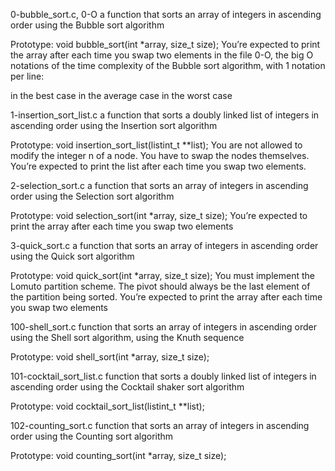 0-bubble_sort.c, 0-O
a function that sorts an array of integers in ascending order using the Bubble sort algorithm

Prototype: void bubble_sort(int *array, size_t size);
You’re expected to print the array after each time you swap two elements
 in the file 0-O, the big O notations of the time complexity of the Bubble sort algorithm, with 1 notation per line:

in the best case
in the average case
in the worst case

1-insertion_sort_list.c
a function that sorts a doubly linked list of integers in ascending order using the Insertion sort algorithm

Prototype: void insertion_sort_list(listint_t **list);
You are not allowed to modify the integer n of a node. You have to swap the nodes themselves.
You’re expected to print the list after each time you swap two elements.

2-selection_sort.c
a function that sorts an array of integers in ascending order using the Selection sort algorithm

Prototype: void selection_sort(int *array, size_t size);
You’re expected to print the array after each time you swap two elements

3-quick_sort.c
a function that sorts an array of integers in ascending order using the Quick sort algorithm

Prototype: void quick_sort(int *array, size_t size);
You must implement the Lomuto partition scheme.
The pivot should always be the last element of the partition being sorted.
You’re expected to print the array after each time you swap two elements

100-shell_sort.c
function that sorts an array of integers in ascending order using the Shell sort algorithm, using the Knuth sequence

Prototype: void shell_sort(int *array, size_t size);

101-cocktail_sort_list.c
function that sorts a doubly linked list of integers in ascending order using the Cocktail shaker sort algorithm

Prototype: void cocktail_sort_list(listint_t **list);

102-counting_sort.c
 function that sorts an array of integers in ascending order using the Counting sort algorithm

Prototype: void counting_sort(int *array, size_t size);
